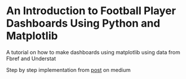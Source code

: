# An Introduction to Football Player Dashboards Using Python and Matplotlib

A tutorial on how to make dashboards using matplotlib using data from Fbref and Understat

Step by step implementation from [post](https://medium.com/geekculture/an-introduction-to-football-player-dashboards-using-python-and-matplotlib-eb5328dfe85f) on medium
